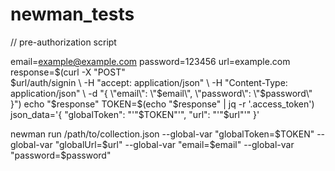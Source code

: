 # newman_tests
// pre-authorization script

email=example@example.com
password=123456
url=example.com
response=$(curl -X "POST" \
  $url/auth/signin \
  -H "accept: application/json" \
  -H "Content-Type: application/json" \
  -d "{ \"email\": \"$email\", \"password\": \"$password\" }")
echo "$response"
TOKEN=$(echo "$response" | jq -r '.access_token')
json_data='{  "globalToken": "'"$TOKEN"'",  "url": "'"$url"'" }'

newman run /path/to/collection.json --global-var "globalToken=$TOKEN" --global-var "globalUrl=$url" --global-var "email=$email" --global-var "password=$password" 
